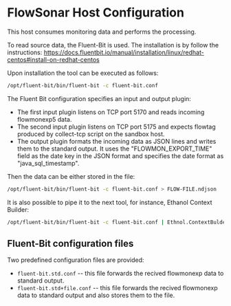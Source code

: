 # FlowSonar Host Configuration

This host consumes monitoring data and performs the processing.

To read source data, the Fluent-Bit is used. The installation is by follow the instructions:
<https://docs.fluentbit.io/manual/installation/linux/redhat-centos#install-on-redhat-centos>

Upon installation the tool can be executed as follows:

```bash
/opt/fluent-bit/bin/fluent-bit -c fluent-bit.conf
```

The Fluent Bit configuration specifies an input and output plugin:

* The first input plugin listens on TCP port 5170 and reads incoming flowmonexp5 data.
* The second input plugin listens on TCP port 5175 and expects flowtag produced by collect-tcp script on the sandbox host.
* The output plugin formats the incoming data as JSON lines and writes them to the standard output. It uses the "FLOWMON_EXPORT_TIME" field as the date key in the JSON format and specifies the date format as "java_sql_timestamp".

Then the data can be either stored in the file:

```bash
/opt/fluent-bit/bin/fluent-bit -c fluent-bit.conf > FLOW-FILE.ndjson
```

It is also possible to pipe it to the next tool, for instance, Ethanol Context Builder:

```bash
/opt/fluent-bit/bin/fluent-bit -c fluent-bit.conf | Ethnol.ContextBulder -i Build-Context -r FlowmonJson:"{file=stdin}" -c context-builder.conf -w JsonWriter:"{file=stdout}"
```

## Fluent-Bit configuration files

Two predefined configuration files are provided:

* `fluent-bit.std.conf` -- this file forwards the recived flowmonexp data to standard output.
* `fluent-bit.std+file.conf` -- this file forwards the recived flowmonexp data to standard output and also stores them to the file.